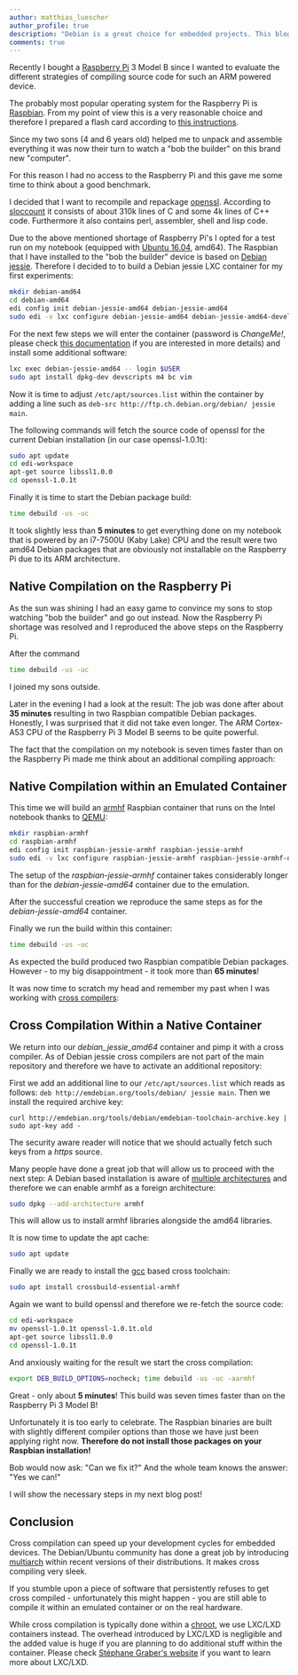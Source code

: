 ```yaml
---
author: matthias_luescher
author_profile: true
description: "Debian is a great choice for embedded projects. This blog post presents three approaches for getting your source code compiled for the target system."
comments: true
---
```


Recently I bought a [Raspberry Pi](http://www.raspberrypi.org) 3 Model B since I wanted to evaluate the different strategies of 
compiling source code for such an ARM powered device.

The probably most popular operating system for the Raspberry Pi is [Raspbian](https://www.raspbian.org/). From my point of view this is
a very reasonable choice and therefore I prepared a flash card according to 
[this instructions](https://www.raspberrypi.org/documentation/installation/installing-images/linux.md).

Since my two sons (4 and 6 years old) helped me to unpack and assemble everything it was now their turn to watch a "bob the builder" 
on this brand new "computer".

For this reason I had no access to the Raspberry Pi and this gave me some time to think about a good benchmark.

I decided that I want to recompile and repackage [openssl](https://www.openssl.org/). According to 
[sloccount](https://www.dwheeler.com/sloccount/) it consists 
of about 310k lines of C and some 4k lines of C++ code. Furthermore it also contains perl, assembler, shell and lisp code.

Due to the above mentioned shortage of Raspberry Pi's I opted for a test run on my notebook 
(equipped with [Ubuntu 16.04](http://releases.ubuntu.com/16.04/), amd64). The Raspbian that 
I have installed to the "bob the builder" device is based on [Debian jessie](https://www.debian.org/releases/jessie/). 
Therefore I decided to to build a Debian jessie LXC container for my first experiments:

``` bash
mkdir debian-amd64
cd debian-amd64
edi config init debian-jessie-amd64 debian-jessie-amd64
sudo edi -v lxc configure debian-jessie-amd64 debian-jessie-amd64-develop.yml
```

For the next few steps we will enter the container (password is _ChangeMe!_, please check 
[this documentation](http://docs.get-edi.io/en/latest/getting_started.html) 
if you are interested in more details) and install some additional software:

``` bash
lxc exec debian-jessie-amd64 -- login $USER
sudo apt install dpkg-dev devscripts m4 bc vim
```

Now it is time to adjust ```/etc/apt/sources.list``` within the container by adding a line such as
```deb-src http://ftp.ch.debian.org/debian/ jessie main```.
 
The following commands will fetch the source code of openssl for the current Debian installation (in our case openssl-1.0.1t):

``` bash
sudo apt update
cd edi-workspace
apt-get source libssl1.0.0
cd openssl-1.0.1t
```

Finally it is time to start the Debian package build:

``` bash
time debuild -us -uc
```

It took slightly less than **5 minutes** to get everything done on my notebook that is powered by an i7-7500U (Kaby Lake) CPU and the
result were two amd64 Debian packages that are obviously not installable on the Raspberry Pi due to its ARM architecture.

## Native Compilation on the Raspberry Pi

As the sun was shining I had an easy game to convince my sons to stop watching "bob the builder" and go out instead. Now the
Raspberry Pi shortage was resolved and I reproduced the above steps on the Raspberry Pi.
 
After the command

``` bash
time debuild -us -uc
```

I joined my sons outside.

Later in the evening I had a look at the result: The job was done after about **35 minutes** resulting in two Raspbian compatible
Debian packages. Honestly, I was surprised that it did not take even longer. The ARM Cortex-A53 CPU of the Raspberry Pi 3 Model B 
seems to be quite powerful.
 
The fact that the compilation on my notebook is seven times faster than on the Raspberry Pi made me think about an additional
compiling approach:

## Native Compilation within an Emulated Container

This time we will build an [armhf](https://wiki.debian.org/ArmHardFloatPort) Raspbian container that runs on the Intel notebook 
thanks to [QEMU](http://wiki.qemu.org):

``` bash
mkdir raspbian-armhf
cd raspbian-armhf
edi config init raspbian-jessie-armhf raspbian-jessie-armhf
sudo edi -v lxc configure raspbian-jessie-armhf raspbian-jessie-armhf-develop.yml
```

The setup of the _raspbian-jessie-armhf_ container takes considerably longer than for the _debian-jessie-amd64_ container 
due to the emulation.

After the successful creation we reproduce the same steps as for the _debian-jessie-amd64_ container.

Finally we run the build within this container:

``` bash
time debuild -us -uc
```

As expected the build produced two Raspbian compatible Debian packages. However - to my big disappointment - it took
more than **65 minutes**!

It was now time to scratch my head and remember my past when I was working with [cross compilers](https://en.wikipedia.org/wiki/Cross_compiler):

## Cross Compilation Within a Native Container

We return into our _debian_jessie_amd64_ container and pimp it with a cross compiler. As of Debian jessie cross compilers
are not part of the main repository and therefore we have to activate an additional repository:

First we add an additional line to our ```/etc/apt/sources.list``` which reads as follows: 
```deb http://emdebian.org/tools/debian/ jessie main```. Then we install the required archive key:

```
curl http://emdebian.org/tools/debian/emdebian-toolchain-archive.key | sudo apt-key add -
```

The security aware reader will notice that we should actually fetch such keys from a _https_ source.

Many people have done a great job that will allow us to proceed with the next step: A Debian based installation is aware of 
[multiple architectures](https://wiki.debian.org/Multiarch/HOWTO) and therefore we can enable armhf as a foreign architecture:
 
``` bash
sudo dpkg --add-architecture armhf
```

This will allow us to install armhf libraries alongside the amd64 libraries.

It is now time to update the apt cache:

``` bash
sudo apt update
```

Finally we are ready to install the [gcc](https://gcc.gnu.org/) based cross toolchain:

``` bash
sudo apt install crossbuild-essential-armhf
```

Again we want to build openssl and therefore we re-fetch the source code:

``` bash
cd edi-workspace
mv openssl-1.0.1t openssl-1.0.1t.old
apt-get source libssl1.0.0
cd openssl-1.0.1t
```

And anxiously waiting for the result we start the cross compilation:

``` bash
export DEB_BUILD_OPTIONS=nocheck; time debuild -us -uc -aarmhf
```

Great - only about **5 minutes**! This build was seven times faster than on the Raspberry Pi 3 Model B! 

Unfortunately it is too early
to celebrate. The Raspbian binaries are built with slightly different compiler options than those we have just been applying right now.
**Therefore do not install those packages on your Raspbian installation!** 

Bob would now ask: "Can we fix it?" And the whole team knows the answer: "Yes we can!"

I will show the necessary steps in my next blog post!


## Conclusion

Cross compilation can speed up your development cycles for embedded devices. The Debian/Ubuntu community has done a great job by
introducing [multiarch](https://wiki.debian.org/Multiarch/HOWTO) within recent versions of their distributions. It makes cross
compiling very sleek.

If you stumble upon a piece of software that persistently refuses to get cross compiled - unfortunately this might happen - you are still
able to compile it within an emulated container or on the real hardware.

While cross compilation is typically done within a [chroot](https://en.wikipedia.org/wiki/Chroot), we use LXC/LXD containers instead.
The overhead introduced by LXC/LXD is negligible and the added value is huge if you are planning to do additional stuff within the
container. Please check [Stéphane Graber's website](https://stgraber.org/2016/03/11/lxd-2-0-blog-post-series-012/) 
if you want to learn more about LXC/LXD.




